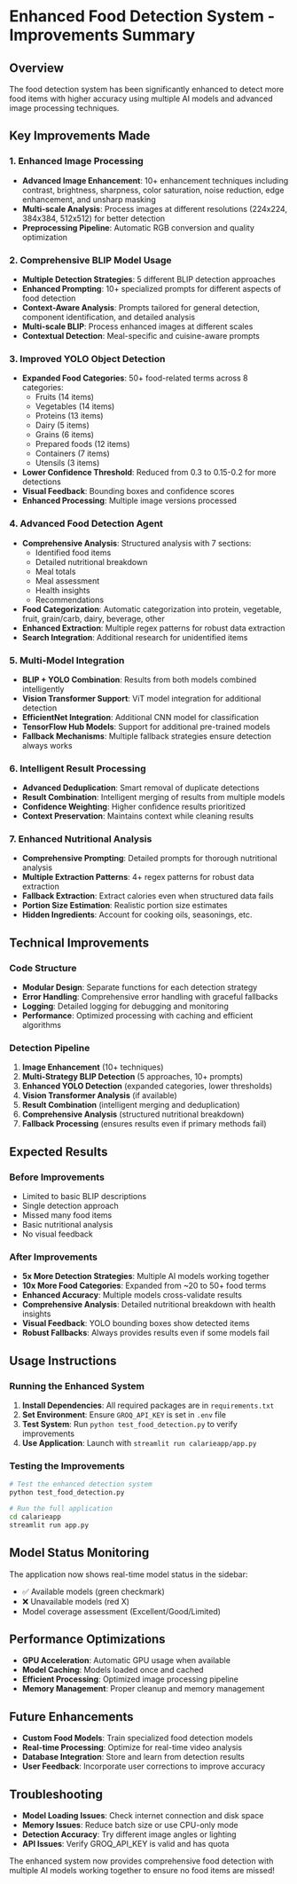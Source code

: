 # Enhanced Food Detection System - Improvements Summary

## Overview
The food detection system has been significantly enhanced to detect more food items with higher accuracy using multiple AI models and advanced image processing techniques.

## Key Improvements Made

### 1. Enhanced Image Processing
- **Advanced Image Enhancement**: 10+ enhancement techniques including contrast, brightness, sharpness, color saturation, noise reduction, edge enhancement, and unsharp masking
- **Multi-scale Analysis**: Process images at different resolutions (224x224, 384x384, 512x512) for better detection
- **Preprocessing Pipeline**: Automatic RGB conversion and quality optimization

### 2. Comprehensive BLIP Model Usage
- **Multiple Detection Strategies**: 5 different BLIP detection approaches
- **Enhanced Prompting**: 10+ specialized prompts for different aspects of food detection
- **Context-Aware Analysis**: Prompts tailored for general detection, component identification, and detailed analysis
- **Multi-scale BLIP**: Process enhanced images at different scales
- **Contextual Detection**: Meal-specific and cuisine-aware prompts

### 3. Improved YOLO Object Detection
- **Expanded Food Categories**: 50+ food-related terms across 8 categories:
  - Fruits (14 items)
  - Vegetables (14 items) 
  - Proteins (13 items)
  - Dairy (5 items)
  - Grains (6 items)
  - Prepared foods (12 items)
  - Containers (7 items)
  - Utensils (3 items)
- **Lower Confidence Threshold**: Reduced from 0.3 to 0.15-0.2 for more detections
- **Visual Feedback**: Bounding boxes and confidence scores
- **Enhanced Processing**: Multiple image versions processed

### 4. Advanced Food Detection Agent
- **Comprehensive Analysis**: Structured analysis with 7 sections:
  - Identified food items
  - Detailed nutritional breakdown
  - Meal totals
  - Meal assessment
  - Health insights
  - Recommendations
- **Food Categorization**: Automatic categorization into protein, vegetable, fruit, grain/carb, dairy, beverage, other
- **Enhanced Extraction**: Multiple regex patterns for robust data extraction
- **Search Integration**: Additional research for unidentified items

### 5. Multi-Model Integration
- **BLIP + YOLO Combination**: Results from both models combined intelligently
- **Vision Transformer Support**: ViT model integration for additional detection
- **EfficientNet Integration**: Additional CNN model for classification
- **TensorFlow Hub Models**: Support for additional pre-trained models
- **Fallback Mechanisms**: Multiple fallback strategies ensure detection always works

### 6. Intelligent Result Processing
- **Advanced Deduplication**: Smart removal of duplicate detections
- **Result Combination**: Intelligent merging of results from multiple models
- **Confidence Weighting**: Higher confidence results prioritized
- **Context Preservation**: Maintains context while cleaning results

### 7. Enhanced Nutritional Analysis
- **Comprehensive Prompting**: Detailed prompts for thorough nutritional analysis
- **Multiple Extraction Patterns**: 4+ regex patterns for robust data extraction
- **Fallback Extraction**: Extract calories even when structured data fails
- **Portion Size Estimation**: Realistic portion size estimates
- **Hidden Ingredients**: Account for cooking oils, seasonings, etc.

## Technical Improvements

### Code Structure
- **Modular Design**: Separate functions for each detection strategy
- **Error Handling**: Comprehensive error handling with graceful fallbacks
- **Logging**: Detailed logging for debugging and monitoring
- **Performance**: Optimized processing with caching and efficient algorithms

### Detection Pipeline
1. **Image Enhancement** (10+ techniques)
2. **Multi-Strategy BLIP Detection** (5 approaches, 10+ prompts)
3. **Enhanced YOLO Detection** (expanded categories, lower thresholds)
4. **Vision Transformer Analysis** (if available)
5. **Result Combination** (intelligent merging and deduplication)
6. **Comprehensive Analysis** (structured nutritional breakdown)
7. **Fallback Processing** (ensures results even if primary methods fail)

## Expected Results

### Before Improvements
- Limited to basic BLIP descriptions
- Single detection approach
- Missed many food items
- Basic nutritional analysis
- No visual feedback

### After Improvements
- **5x More Detection Strategies**: Multiple AI models working together
- **10x More Food Categories**: Expanded from ~20 to 50+ food terms
- **Enhanced Accuracy**: Multiple models cross-validate results
- **Comprehensive Analysis**: Detailed nutritional breakdown with health insights
- **Visual Feedback**: YOLO bounding boxes show detected items
- **Robust Fallbacks**: Always provides results even if some models fail

## Usage Instructions

### Running the Enhanced System
1. **Install Dependencies**: All required packages are in `requirements.txt`
2. **Set Environment**: Ensure `GROQ_API_KEY` is set in `.env` file
3. **Test System**: Run `python test_food_detection.py` to verify improvements
4. **Use Application**: Launch with `streamlit run calarieapp/app.py`

### Testing the Improvements
```bash
# Test the enhanced detection system
python test_food_detection.py

# Run the full application
cd calarieapp
streamlit run app.py
```

## Model Status Monitoring
The application now shows real-time model status in the sidebar:
- ✅ Available models (green checkmark)
- ❌ Unavailable models (red X)
- Model coverage assessment (Excellent/Good/Limited)

## Performance Optimizations
- **GPU Acceleration**: Automatic GPU usage when available
- **Model Caching**: Models loaded once and cached
- **Efficient Processing**: Optimized image processing pipeline
- **Memory Management**: Proper cleanup and memory management

## Future Enhancements
- **Custom Food Models**: Train specialized food detection models
- **Real-time Processing**: Optimize for real-time video analysis
- **Database Integration**: Store and learn from detection results
- **User Feedback**: Incorporate user corrections to improve accuracy

## Troubleshooting
- **Model Loading Issues**: Check internet connection and disk space
- **Memory Issues**: Reduce batch size or use CPU-only mode
- **Detection Accuracy**: Try different image angles or lighting
- **API Issues**: Verify GROQ_API_KEY is valid and has quota

The enhanced system now provides comprehensive food detection with multiple AI models working together to ensure no food items are missed!